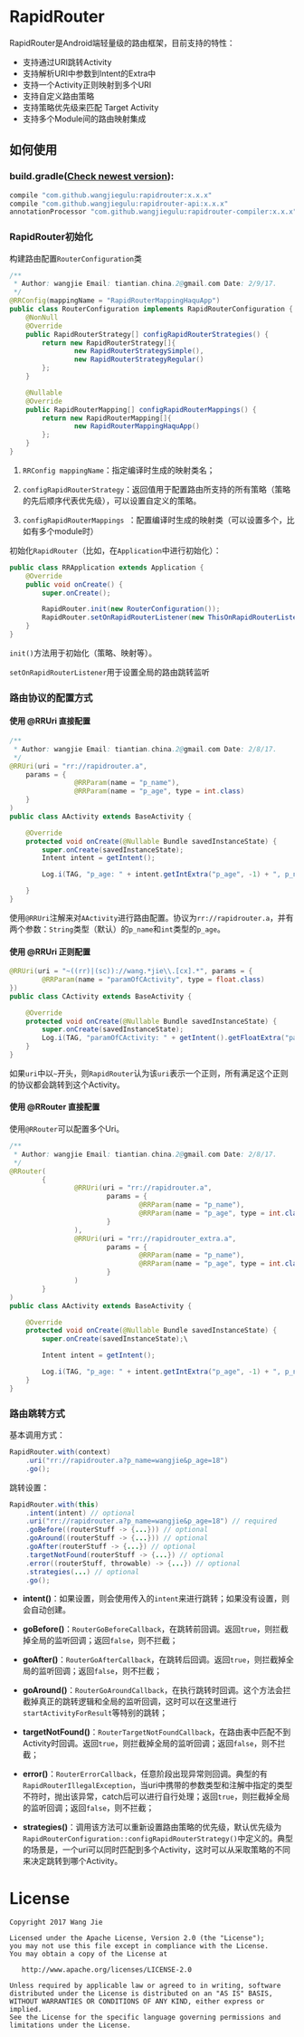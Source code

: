 # RapidRouter

RapidRouter是Android端轻量级的路由框架，目前支持的特性：

- 支持通过URI跳转Activity
- 支持解析URI中参数到Intent的Extra中
- 支持一个Activity正则映射到多个URI
- 支持自定义路由策略
- 支持策略优先级来匹配 Target Activity
- 支持多个Module间的路由映射集成

## 如何使用

### build.gradle([Check newest version](http://search.maven.org/#search%7Cga%7C1%7Ccom.github.wangjiegulu%20RapidRouter)):
```groovy
compile "com.github.wangjiegulu:rapidrouter:x.x.x"
compile "com.github.wangjiegulu:rapidrouter-api:x.x.x"
annotationProcessor "com.github.wangjiegulu:rapidrouter-compiler:x.x.x"
```

### RapidRouter初始化

构建路由配置`RouterConfiguration`类

```java
/**
 * Author: wangjie Email: tiantian.china.2@gmail.com Date: 2/9/17.
 */
@RRConfig(mappingName = "RapidRouterMappingHaquApp")
public class RouterConfiguration implements RapidRouterConfiguration {
    @NonNull
    @Override
    public RapidRouterStrategy[] configRapidRouterStrategies() {
        return new RapidRouterStrategy[]{
                new RapidRouterStrategySimple(),
                new RapidRouterStrategyRegular()
        };
    }

    @Nullable
    @Override
    public RapidRouterMapping[] configRapidRouterMappings() {
        return new RapidRouterMapping[]{
                new RapidRouterMappingHaquApp()
        };
    }
}
```

1. `RRConfig mappingName`：指定编译时生成的映射类名；

2. `configRapidRouterStrategy`：返回值用于配置路由所支持的所有策略（策略的先后顺序代表优先级），可以设置自定义的策略。

3. `configRapidRouterMappings `：配置编译时生成的映射类（可以设置多个，比如有多个module时）

初始化`RapidRouter`（比如，在`Application`中进行初始化）：

```java
public class RRApplication extends Application {
    @Override
    public void onCreate() {
        super.onCreate();

        RapidRouter.init(new RouterConfiguration());
        RapidRouter.setOnRapidRouterListener(new ThisOnRapidRouterListener());
    }
}
```

`init()`方法用于初始化（策略、映射等）。

`setOnRapidRouterListener`用于设置全局的路由跳转监听

### 路由协议的配置方式

#### 使用 @RRUri 直接配置

```java
/**
 * Author: wangjie Email: tiantian.china.2@gmail.com Date: 2/8/17.
 */
@RRUri(uri = "rr://rapidrouter.a",
	params = {
	    		@RRParam(name = "p_name"),
	    		@RRParam(name = "p_age", type = int.class)
	}
)
public class AActivity extends BaseActivity {

    @Override
    protected void onCreate(@Nullable Bundle savedInstanceState) {
        super.onCreate(savedInstanceState);
        Intent intent = getIntent();

        Log.i(TAG, "p_age: " + intent.getIntExtra("p_age", -1) + ", p_name: " + intent.getStringExtra("p_name"));

    }
}
```

使用`@RRUri`注解来对`AActivity`进行路由配置。协议为`rr://rapidrouter.a`，并有两个参数：`String`类型（默认）的`p_name`和`int`类型的`p_age`。

#### 使用 @RRUri 正则配置

```java
@RRUri(uri = "~((rr)|(sc))://wang.*jie\\.[cx].*", params = {
        @RRParam(name = "paramOfCActivity", type = float.class)
})
public class CActivity extends BaseActivity {

    @Override
    protected void onCreate(@Nullable Bundle savedInstanceState) {
        super.onCreate(savedInstanceState);
        Log.i(TAG, "paramOfCActivity: " + getIntent().getFloatExtra("paramOfCActivity", -1L));
    }
}
```

如果`uri`中以`~`开头，则`RapidRouter`认为该`uri`表示一个正则，所有满足这个正则的协议都会跳转到这个Activity。

#### 使用 @RRouter 直接配置

使用`@RRouter`可以配置多个Uri。

```java
/**
 * Author: wangjie Email: tiantian.china.2@gmail.com Date: 2/8/17.
 */
@RRouter(
        {
                @RRUri(uri = "rr://rapidrouter.a",
                        params = {
                                @RRParam(name = "p_name"),
                                @RRParam(name = "p_age", type = int.class)
                        }
                ),
                @RRUri(uri = "rr://rapidrouter_extra.a",
                        params = {
                                @RRParam(name = "p_name"),
                                @RRParam(name = "p_age", type = int.class)
                        }
                )
        }
)
public class AActivity extends BaseActivity {

    @Override
    protected void onCreate(@Nullable Bundle savedInstanceState) {
        super.onCreate(savedInstanceState);\

        Intent intent = getIntent();

        Log.i(TAG, "p_age: " + intent.getIntExtra("p_age", -1) + ", p_name: " + intent.getStringExtra("p_name"));
    }
}
```

### 路由跳转方式

基本调用方式：

```java
RapidRouter.with(context)
    .uri("rr://rapidrouter.a?p_name=wangjie&p_age=18")
    .go();
```

跳转设置：

```java
RapidRouter.with(this)
	.intent(intent) // optional
	.uri("rr://rapidrouter.a?p_name=wangjie&p_age=18") // required
	.goBefore((routerStuff -> {...})) // optional
	.goAround((routerStuff -> {...})) // optional
	.goAfter(routerStuff -> {...}) // optional
	.targetNotFound(routerStuff -> {...}) // optional
	.error((routerStuff, throwable) -> {...}) // optional
	.strategies(...) // optional
	.go();
```

- **intent()**：如果设置，则会使用传入的`intent`来进行跳转；如果没有设置，则会自动创建。

- **goBefore()**：`RouterGoBeforeCallback`，在跳转前回调。返回`true`，则拦截掉全局的监听回调；返回`false`，则不拦截；

- **goAfter()**：`RouterGoAfterCallback`，在跳转后回调。返回`true`，则拦截掉全局的监听回调；返回`false`，则不拦截；

- **goAround()**：`RouterGoAroundCallback`，在执行跳转时回调。这个方法会拦截掉真正的跳转逻辑和全局的监听回调，这时可以在这里进行`startActivityForResult`等特别的跳转；

- **targetNotFound()**：`RouterTargetNotFoundCallback`，在路由表中匹配不到Activity时回调。返回`true`，则拦截掉全局的监听回调；返回`false`，则不拦截；

- **error()**：`RouterErrorCallback`，任意阶段出现异常则回调。典型的有`RapidRouterIllegalException`，当uri中携带的参数类型和注解中指定的类型不符时，抛出该异常，catch后可以进行自行处理；返回`true`，则拦截掉全局的监听回调；返回`false`，则不拦截；

- **strategies()**：调用该方法可以重新设置路由策略的优先级，默认优先级为`RapidRouterConfiguration::configRapidRouterStrategy()`中定义的。典型的场景是，一个uri可以同时匹配到多个Activity，这时可以从采取策略的不同来决定跳转到哪个Activity。


License
=======

    Copyright 2017 Wang Jie

    Licensed under the Apache License, Version 2.0 (the "License");
    you may not use this file except in compliance with the License.
    You may obtain a copy of the License at

       http://www.apache.org/licenses/LICENSE-2.0

    Unless required by applicable law or agreed to in writing, software
    distributed under the License is distributed on an "AS IS" BASIS,
    WITHOUT WARRANTIES OR CONDITIONS OF ANY KIND, either express or implied.
    See the License for the specific language governing permissions and
    limitations under the License.
